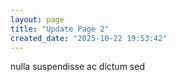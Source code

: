 ```yaml
---
layout: page
title: "Update Page 2"
created_date: "2025-10-22 19:53:42"
---
```


nulla suspendisse ac dictum sed 
